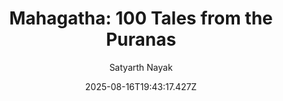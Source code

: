---
title: "Mahagatha: 100 Tales from the Puranas"
date: "2025-08-16T19:43:17.427Z"
author: "Satyarth Nayak"
read_year: "NO"
recommendation: '3'
url: /bookshelf/mahagatha-100-tales-from-the-puranas
---